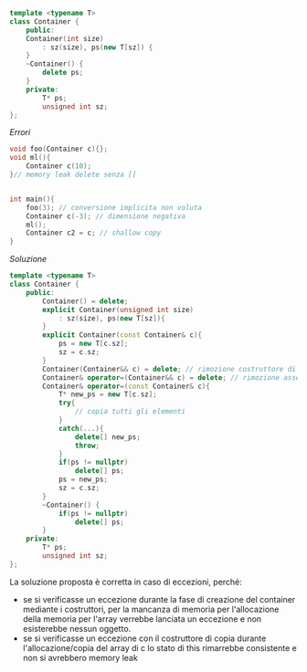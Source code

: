 ```cpp
template <typename T>
class Container {
	public:
	Container(int size)
		: sz(size), ps(new T[sz]) {
	}
	~Container() {
		delete ps;
	}
	private:
		T* ps;
		unsigned int sz;
};
```

_Errori_
```cpp
void foo(Container c){};
void ml(){
	Container c(10);
}// memory leak delete senza []


int main(){
	foo(3); // conversione implicita non voluta
	Container c(-3); // dimensione negativa
	ml();
	Container c2 = c; // shallow copy
}

```

_Soluzione_
```cpp
template <typename T>
class Container {
	public:
		Container() = delete;
		explicit Container(unsigned int size)
			: sz(size), ps(new T[sz]){
		}
		explicit Container(const Container& c){
			ps = new T[c.sz];
			sz = c.sz;
		}
		Container(Container&& c) = delete; // rimozione costruttore di spostamento
		Container& operator=(Container&& c) = delete; // rimozione assegnamento per spostamento
		Container& operator=(const Container& c){
			T* new_ps = new T[c.sz];
			try{
				// copia tutti gli elementi
			}
			catch(...){
				delete[] new_ps;
				throw;
			}
			if(ps != nullptr)
				delete[] ps;
			ps = new_ps;
			sz = c.sz;
		}
		~Container() {
			if(ps != nullptr)
				delete[] ps;
		}
	private:
		T* ps;
		unsigned int sz;
};
```

La soluzione proposta è corretta in caso di eccezioni, perché:
- se si verificasse un eccezione durante la fase di creazione del container mediante i costruttori, per la mancanza di memoria per l'allocazione della memoria per l'array verrebbe lanciata un eccezione e non esisterebbe nessun oggetto.
- se si verificasse un eccezione con il costruttore di copia durante l'allocazione/copia del array di c lo stato di this rimarrebbe consistente e non si avrebbero memory leak
